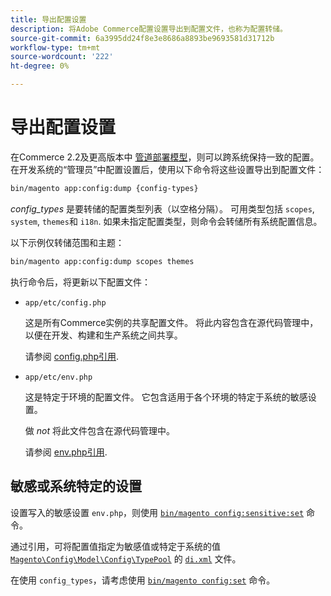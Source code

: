 ```yaml
---
title: 导出配置设置
description: 将Adobe Commerce配置设置导出到配置文件，也称为配置转储。
source-git-commit: 6a3995dd24f8e3e8686a8893be9693581d31712b
workflow-type: tm+mt
source-wordcount: '222'
ht-degree: 0%

---
```



# 导出配置设置

在Commerce 2.2及更高版本中 [管道部署模型](../deployment/technical-details.md)，则可以跨系统保持一致的配置。 在开发系统的“管理员”中配置设置后，使用以下命令将这些设置导出到配置文件：

```bash
bin/magento app:config:dump {config-types}
```

_config_types_ 是要转储的配置类型列表（以空格分隔）。 可用类型包括 `scopes`, `system`, `themes`和 `i18n`. 如果未指定配置类型，则命令会转储所有系统配置信息。

以下示例仅转储范围和主题：

```bash
bin/magento app:config:dump scopes themes
```

执行命令后，将更新以下配置文件：

- `app/etc/config.php`

   这是所有Commerce实例的共享配置文件。
将此内容包含在源代码管理中，以便在开发、构建和生产系统之间共享。

   请参阅 [config.php引用](../reference/config-reference-configphp.md).

- `app/etc/env.php`

   这是特定于环境的配置文件。
它包含适用于各个环境的特定于系统的敏感设置。

   做 _not_ 将此文件包含在源代码管理中。

   请参阅 [env.php引用](../reference/config-reference-envphp.md).

## 敏感或系统特定的设置

设置写入的敏感设置 `env.php`，则使用 [`bin/magento config:sensitive:set`](set-configuration-values.md#set-values) 命令。

通过引用，可将配置值指定为敏感值或特定于系统的值 [`Magento\Config\Model\Config\TypePool`](https://github.com/magento/magento2/blob/2.4/app/code/Magento/Config/Model/Config/TypePool.php) 的 [`di.xml`](https://devdocs.magento.com/guides/v2.4/extension-dev-guide/configuration/sensitive-and-environment-settings.html#how-to-specify-values-as-sensitive-or-system-specific) 文件。

在使用 `config_types`，请考虑使用 [`bin/magento config:set`](set-configuration-values.md#set-values) 命令。
